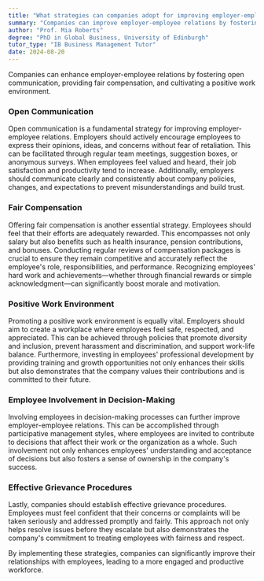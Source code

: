```yaml
---
title: "What strategies can companies adopt for improving employer-employee relations?"
summary: "Companies can improve employer-employee relations by fostering open communication, offering fair compensation, and promoting a positive work environment."
author: "Prof. Mia Roberts"
degree: "PhD in Global Business, University of Edinburgh"
tutor_type: "IB Business Management Tutor"
date: 2024-08-20
---
```


Companies can enhance employer-employee relations by fostering open communication, providing fair compensation, and cultivating a positive work environment.

### Open Communication

Open communication is a fundamental strategy for improving employer-employee relations. Employers should actively encourage employees to express their opinions, ideas, and concerns without fear of retaliation. This can be facilitated through regular team meetings, suggestion boxes, or anonymous surveys. When employees feel valued and heard, their job satisfaction and productivity tend to increase. Additionally, employers should communicate clearly and consistently about company policies, changes, and expectations to prevent misunderstandings and build trust.

### Fair Compensation

Offering fair compensation is another essential strategy. Employees should feel that their efforts are adequately rewarded. This encompasses not only salary but also benefits such as health insurance, pension contributions, and bonuses. Conducting regular reviews of compensation packages is crucial to ensure they remain competitive and accurately reflect the employee's role, responsibilities, and performance. Recognizing employees' hard work and achievements—whether through financial rewards or simple acknowledgment—can significantly boost morale and motivation.

### Positive Work Environment

Promoting a positive work environment is equally vital. Employers should aim to create a workplace where employees feel safe, respected, and appreciated. This can be achieved through policies that promote diversity and inclusion, prevent harassment and discrimination, and support work-life balance. Furthermore, investing in employees' professional development by providing training and growth opportunities not only enhances their skills but also demonstrates that the company values their contributions and is committed to their future.

### Employee Involvement in Decision-Making

Involving employees in decision-making processes can further improve employer-employee relations. This can be accomplished through participative management styles, where employees are invited to contribute to decisions that affect their work or the organization as a whole. Such involvement not only enhances employees' understanding and acceptance of decisions but also fosters a sense of ownership in the company's success.

### Effective Grievance Procedures

Lastly, companies should establish effective grievance procedures. Employees must feel confident that their concerns or complaints will be taken seriously and addressed promptly and fairly. This approach not only helps resolve issues before they escalate but also demonstrates the company's commitment to treating employees with fairness and respect. 

By implementing these strategies, companies can significantly improve their relationships with employees, leading to a more engaged and productive workforce.
    